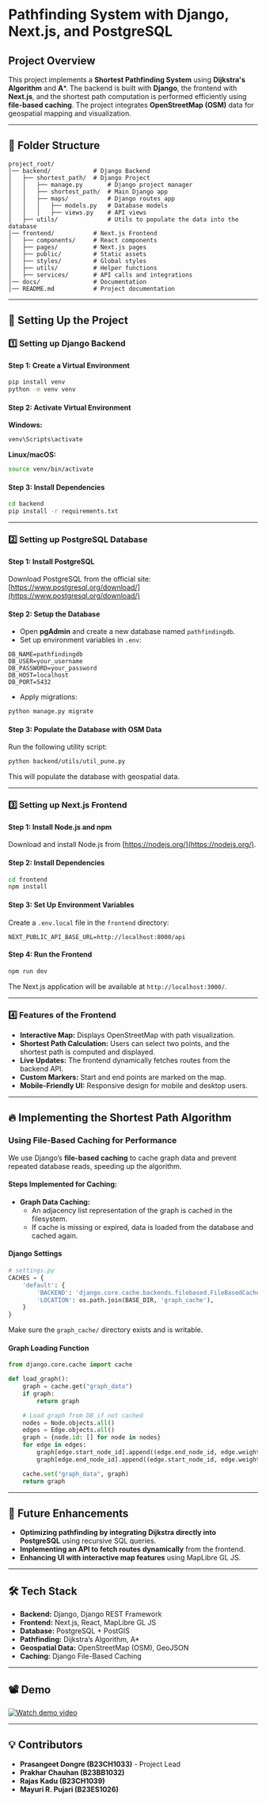 # Pathfinding System with Django, Next.js, and PostgreSQL

## Project Overview
This project implements a **Shortest Pathfinding System** using **Dijkstra's Algorithm** and **A***. The backend is built with **Django**, the frontend with **Next.js**, and the shortest path computation is performed efficiently using **file-based caching**. The project integrates **OpenStreetMap (OSM)** data for geospatial mapping and visualization.

---

## 📁 Folder Structure
```
project_root/
│── backend/            # Django Backend
│   ├── shortest_path/  # Django Project
│   │   ├── manage.py       # Django project manager
│   │   ├── shortest_path/  # Main Django app
│   │   ├── maps/           # Django routes app
│   │   │   ├── models.py   # Database models
│   │   │   ├── views.py    # API views
│   ├── utils/              # Utils to populate the data into the database
│── frontend/           # Next.js Frontend
│   ├── components/     # React components
│   ├── pages/          # Next.js pages
│   ├── public/         # Static assets
│   ├── styles/         # Global styles
│   ├── utils/          # Helper functions
│   ├── services/       # API calls and integrations
│── docs/               # Documentation
│── README.md           # Project documentation
```

---

## 🚀 Setting Up the Project

### 1️⃣ Setting up **Django Backend**
#### **Step 1: Create a Virtual Environment**
```sh
pip install venv
python -m venv venv
```

#### **Step 2: Activate Virtual Environment**
**Windows:**
```sh
venv\Scripts\activate
```
**Linux/macOS:**
```sh
source venv/bin/activate
```

#### **Step 3: Install Dependencies**
```sh
cd backend
pip install -r requirements.txt
```

---

### 2️⃣ Setting up **PostgreSQL Database**
#### **Step 1: Install PostgreSQL**
Download PostgreSQL from the official site: [https://www.postgresql.org/download/](https://www.postgresql.org/download/)

#### **Step 2: Setup the Database**
- Open **pgAdmin** and create a new database named `pathfindingdb`.
- Set up environment variables in `.env`:

```env
DB_NAME=pathfindingdb
DB_USER=your_username
DB_PASSWORD=your_password
DB_HOST=localhost
DB_PORT=5432
```

- Apply migrations:
```sh
python manage.py migrate
```

#### **Step 3: Populate the Database with OSM Data**
Run the following utility script:
```sh
python backend/utils/util_pune.py
```
This will populate the database with geospatial data.

---

### 3️⃣ Setting up **Next.js Frontend**
#### **Step 1: Install Node.js and npm**
Download and install Node.js from [https://nodejs.org/](https://nodejs.org/).

#### **Step 2: Install Dependencies**
```sh
cd frontend
npm install
```

#### **Step 3: Set Up Environment Variables**
Create a `.env.local` file in the `frontend` directory:
```env
NEXT_PUBLIC_API_BASE_URL=http://localhost:8000/api
```

#### **Step 4: Run the Frontend**
```sh
npm run dev
```

The Next.js application will be available at `http://localhost:3000/`.

---

### 4️⃣ Features of the Frontend
- **Interactive Map:** Displays OpenStreetMap with path visualization.
- **Shortest Path Calculation:** Users can select two points, and the shortest path is computed and displayed.
- **Live Updates:** The frontend dynamically fetches routes from the backend API.
- **Custom Markers:** Start and end points are marked on the map.
- **Mobile-Friendly UI:** Responsive design for mobile and desktop users.

---

## 🔥 Implementing the Shortest Path Algorithm

### **Using File-Based Caching for Performance**
We use Django’s **file-based caching** to cache graph data and prevent repeated database reads, speeding up the algorithm.

#### **Steps Implemented for Caching:**
- **Graph Data Caching:**
  - An adjacency list representation of the graph is cached in the filesystem.
  - If cache is missing or expired, data is loaded from the database and cached again.

#### **Django Settings**
```python
# settings.py
CACHES = {
    'default': {
        'BACKEND': 'django.core.cache.backends.filebased.FileBasedCache',
        'LOCATION': os.path.join(BASE_DIR, 'graph_cache'),
    }
}
```

Make sure the `graph_cache/` directory exists and is writable.

#### **Graph Loading Function**
```python
from django.core.cache import cache

def load_graph():
    graph = cache.get("graph_data")
    if graph:
        return graph

    # Load graph from DB if not cached
    nodes = Node.objects.all()
    edges = Edge.objects.all()
    graph = {node.id: [] for node in nodes}
    for edge in edges:
        graph[edge.start_node_id].append((edge.end_node_id, edge.weight))
        graph[edge.end_node_id].append((edge.start_node_id, edge.weight))

    cache.set("graph_data", graph)
    return graph
```

---

## 📌 Future Enhancements
- **Optimizing pathfinding by integrating Dijkstra directly into PostgreSQL** using recursive SQL queries.
- **Implementing an API to fetch routes dynamically** from the frontend.
- **Enhancing UI with interactive map features** using MapLibre GL JS.

---

## 🛠 Tech Stack
- **Backend:** Django, Django REST Framework
- **Frontend:** Next.js, React, MapLibre GL JS
- **Database:** PostgreSQL + PostGIS
- **Pathfinding:** Dijkstra’s Algorithm, A*
- **Geospatial Data:** OpenStreetMap (OSM), GeoJSON
- **Caching:** Django File-Based Caching

---
## 📽️ Demo

[![Watch demo video](https://img.youtube.com/vi/_glTUhynvPo/0.jpg)](https://youtu.be/_glTUhynvPo)

---

## 💡 Contributors
- **Prasangeet Dongre (B23CH1033)** - Project Lead  
- **Prakhar Chauhan (B23BB1032)**  
- **Rajas Kadu (B23CH1039)**  
- **Mayuri R. Pujari (B23ES1026)**  

